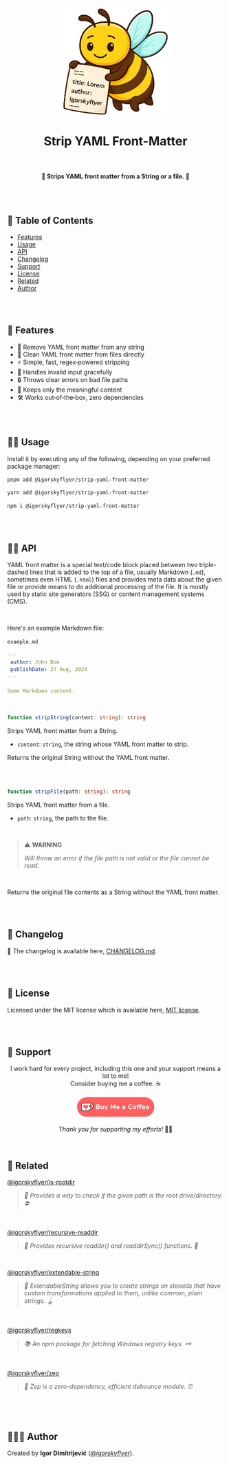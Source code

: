 <div align="center">
  <img src="https://raw.githubusercontent.com/igorskyflyer/npm-strip-yaml-front-matter/main/media/strip-yaml-front-matter.png" alt="Icon of Strip YAML Front-Matter" width="256" height="256">
  <h1>Strip YAML Front-Matter</h1>
</div>

<br>

<h4 align="center">
  🦓 Strips YAML front matter from a String or a file. 👾
</h4>

<br>
<br>

## 📃 Table of Contents

- [Features](#-features)
- [Usage](#-usage)
- [API](#-api)
- [Changelog](#-changelog)
- [Support](#-support)
- [License](#-license)
- [Related](#-related)
- [Author](#-author)

<br>
<br>

## 🤖 Features

- 🧹 Remove YAML front matter from any string
- 📄 Clean YAML front matter from files directly
- ⚡ Simple, fast, regex‑powered stripping
- 🚫 Handles invalid input gracefully
- 🔒 Throws clear errors on bad file paths
- 📝 Keeps only the meaningful content
- 🛠 Works out‑of‑the‑box, zero dependencies

<br>
<br>

## 🕵🏼 Usage

Install it by executing any of the following, depending on your preferred package manager:

```bash
pnpm add @igorskyflyer/strip-yaml-front-matter
```

```bash
yarn add @igorskyflyer/strip-yaml-front-matter
```

```bash
npm i @igorskyflyer/strip-yaml-front-matter
```

<br>
<br>

## 🤹🏼 API

YAML front matter is a special text/code block placed between two triple-dashed lines that is added to the top of a file, usually Markdown (`.md`), sometimes even HTML (`.html`) files and provides meta data about the given file or provide means to do additional processing of the file. It is mostly used by static site generators (SSG) or content management systems (CMS).

<br>

Here's an example Markdown file:

`example.md`
```yaml
---
 author: John Doe
 publishDate: 27 Aug, 2024
---

Some Markdown content.
```

<br>

```ts
function stripString(content: string): string
```

Strips YAML front matter from a String.

- `content`: `string`, the string whose YAML front matter to strip.  

Returns the original String without the YAML front matter.

<br>
<br>

```ts
function stripFile(path: string): string
```

Strips YAML front matter from a file.

- `path`: `string`, the path to the file.  

<br>

> ⚠️ **WARNING**
>
> *Will throw an error if the file path is not valid or the file cannot be read.*
>
 
<br>

Returns the original file contents as a String without the YAML front matter.

<br>
<br>

## 📝 Changelog

📑 The changelog is available here, [CHANGELOG.md](https://github.com/igorskyflyer/npm-strip-yaml-front-matter/blob/main/CHANGELOG.md).

<br>
<br>

## 🪪 License

Licensed under the MIT license which is available here, [MIT license](https://github.com/igorskyflyer/npm-strip-yaml-front-matter/blob/main/LICENSE).

<br>
<br>

## 💖 Support

<div align="center">
  I work hard for every project, including this one and your support means a lot to me!
  <br>
  Consider buying me a coffee. ☕
  <br>
  <br>
  <a href="https://ko-fi.com/igorskyflyer" target="_blank"><img src="https://raw.githubusercontent.com/igorskyflyer/igorskyflyer/main/assets/ko-fi.png" alt="Donate to igorskyflyer" width="180" height="46"></a>
  <br>
  <br>
  <em>Thank you for supporting my efforts!</em> 🙏😊
</div>

<br>
<br>

## 🧬 Related

[@igorskyflyer/is-rootdir](https://www.npmjs.com/package/@igorskyflyer/is-rootdir)

> _🔼 Provides a way to check if the given path is the root drive/directory. ⛔_

<br>

[@igorskyflyer/recursive-readdir](https://www.npmjs.com/package/@igorskyflyer/recursive-readdir)

> _📖 Provides recursive readdir() and readdirSync() functions. 📁_

<br>

[@igorskyflyer/extendable-string](https://www.npmjs.com/package/@igorskyflyer/extendable-string)

> _🦀 ExtendableString allows you to create strings on steroids that have custom transformations applied to them, unlike common, plain strings. 🪀_

<br>

[@igorskyflyer/regkeys](https://www.npmjs.com/package/@igorskyflyer/regkeys)

> _📚 An npm package for fetching Windows registry keys. 🗝_

<br>

[@igorskyflyer/zep](https://www.npmjs.com/package/@igorskyflyer/zep)

> _🧠 Zep is a zero-dependency, efficient debounce module. ⏰_

<br>
<br>
<br>

## 👨🏻‍💻 Author
Created by **Igor Dimitrijević** ([*@igorskyflyer*](https://github.com/igorskyflyer/)).
